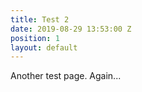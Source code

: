 ```yaml
---
title: Test 2
date: 2019-08-29 13:53:00 Z
position: 1
layout: default
---
```


Another test page. Again...